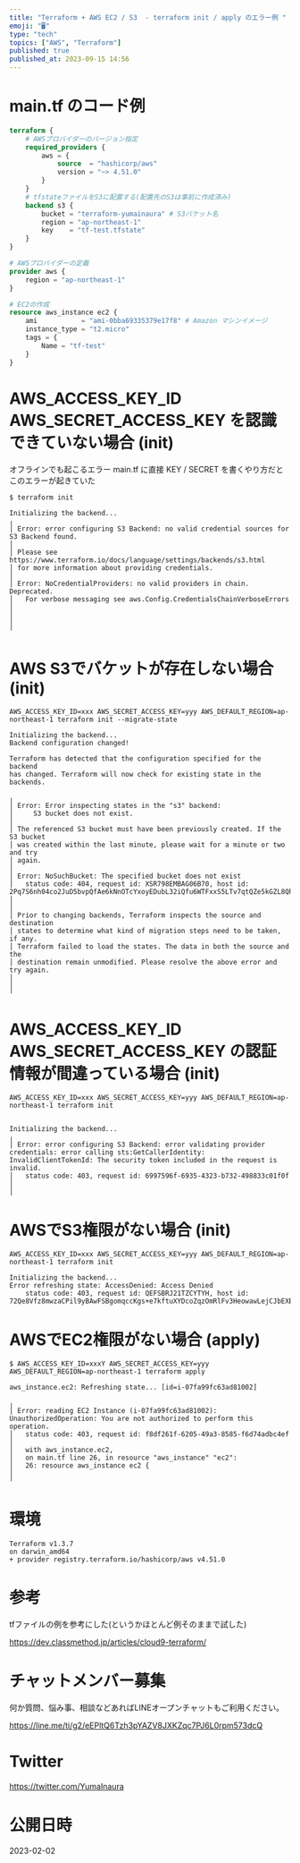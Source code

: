 ```yaml
---
title: "Terraform + AWS EC2 / S3  - terraform init / apply のエラー例 "
emoji: "🖥"
type: "tech"
topics: ["AWS", "Terraform"]
published: true
published_at: 2023-09-15 14:56
---
```


# main.tf のコード例

```tf
terraform {
    # AWSプロバイダーのバージョン指定
    required_providers {
        aws = {
            source  = "hashicorp/aws"
            version = "~> 4.51.0"
        }
    }
    # tfstateファイルをS3に配置する(配置先のS3は事前に作成済み)
    backend s3 {
        bucket = "terraform-yumainaura" # S3バケット名
        region = "ap-northeast-1"
        key    = "tf-test.tfstate"
    }
}

# AWSプロバイダーの定義
provider aws {
    region = "ap-northeast-1"
}

# EC2の作成
resource aws_instance ec2 {
    ami           = "ami-0bba69335379e17f8" # Amazon マシンイメージ
    instance_type = "t2.micro"
    tags = {
        Name = "tf-test"
    }
}

```

# AWS_ACCESS_KEY_ID AWS_SECRET_ACCESS_KEY を認識できていない場合 (init) 

オフラインでも起こるエラー
main.tf に直接 KEY / SECRET を書くやり方だとこのエラーが起きていた

```
$ terraform init

Initializing the backend...
╷
│ Error: error configuring S3 Backend: no valid credential sources for S3 Backend found.
│
│ Please see https://www.terraform.io/docs/language/settings/backends/s3.html
│ for more information about providing credentials.
│
│ Error: NoCredentialProviders: no valid providers in chain. Deprecated.
│ 	For verbose messaging see aws.Config.CredentialsChainVerboseErrors
│
│
│
╵
```

# AWS S3でバケットが存在しない場合 (init) 

```
AWS_ACCESS_KEY_ID=xxx AWS_SECRET_ACCESS_KEY=yyy AWS_DEFAULT_REGION=ap-northeast-1 terraform init --migrate-state
```

```
Initializing the backend...
Backend configuration changed!

Terraform has detected that the configuration specified for the backend
has changed. Terraform will now check for existing state in the backends.

╷
│ Error: Error inspecting states in the "s3" backend:
│     S3 bucket does not exist.
│
│ The referenced S3 bucket must have been previously created. If the S3 bucket
│ was created within the last minute, please wait for a minute or two and try
│ again.
│
│ Error: NoSuchBucket: The specified bucket does not exist
│ 	status code: 404, request id: XSR798EMBAG06B70, host id: 2Pq7S6nh04co2JuD5bvpQfAe6kNnOTcYxoyEDubL32iQfu6WTFxxS5LTv7qtQZe5kGZL8Qh/w/k=
│
│
│ Prior to changing backends, Terraform inspects the source and destination
│ states to determine what kind of migration steps need to be taken, if any.
│ Terraform failed to load the states. The data in both the source and the
│ destination remain unmodified. Please resolve the above error and try again.
│
│
╵
```

# AWS_ACCESS_KEY_ID AWS_SECRET_ACCESS_KEY の認証情報が間違っている場合  (init)

```
AWS_ACCESS_KEY_ID=xxx AWS_SECRET_ACCESS_KEY=yyy AWS_DEFAULT_REGION=ap-northeast-1 terraform init
```

```

Initializing the backend...
╷
│ Error: error configuring S3 Backend: error validating provider credentials: error calling sts:GetCallerIdentity: InvalidClientTokenId: The security token included in the request is invalid.
│ 	status code: 403, request id: 6997596f-6935-4323-b732-498833c01f0f
│
│
```

# AWSでS3権限がない場合 (init)

```
AWS_ACCESS_KEY_ID=xxx AWS_SECRET_ACCESS_KEY=yyy AWS_DEFAULT_REGION=ap-northeast-1 terraform init
```

```
Initializing the backend...
Error refreshing state: AccessDenied: Access Denied
	status code: 403, request id: QEFSBRJ21TZCYTYH, host id: 72Qe8Vfz8mwzaCPil9yBAwFSBgomqccKgs+e7kftuXYDcoZqzOmRlFv3HeowawLejCJbEXBcBIw=
```

# AWSでEC2権限がない場合 (apply)

```
$ AWS_ACCESS_KEY_ID=xxxY AWS_SECRET_ACCESS_KEY=yyy AWS_DEFAULT_REGION=ap-northeast-1 terraform apply
```

```
aws_instance.ec2: Refreshing state... [id=i-07fa99fc63ad81002]

╷
│ Error: reading EC2 Instance (i-07fa99fc63ad81002): UnauthorizedOperation: You are not authorized to perform this operation.
│ 	status code: 403, request id: f8df261f-6205-49a3-8585-f6d74adbc4ef
│
│   with aws_instance.ec2,
│   on main.tf line 26, in resource "aws_instance" "ec2":
│   26: resource aws_instance ec2 {
│
╵
```

# 環境

```
Terraform v1.3.7
on darwin_amd64
+ provider registry.terraform.io/hashicorp/aws v4.51.0

```

# 参考

tfファイルの例を参考にした(というかほとんど例そのままで試した)

https://dev.classmethod.jp/articles/cloud9-terraform/

# チャットメンバー募集


何か質問、悩み事、相談などあればLINEオープンチャットもご利用ください。

https://line.me/ti/g2/eEPltQ6Tzh3pYAZV8JXKZqc7PJ6L0rpm573dcQ


# Twitter

https://twitter.com/YumaInaura



# 公開日時

2023-02-02
